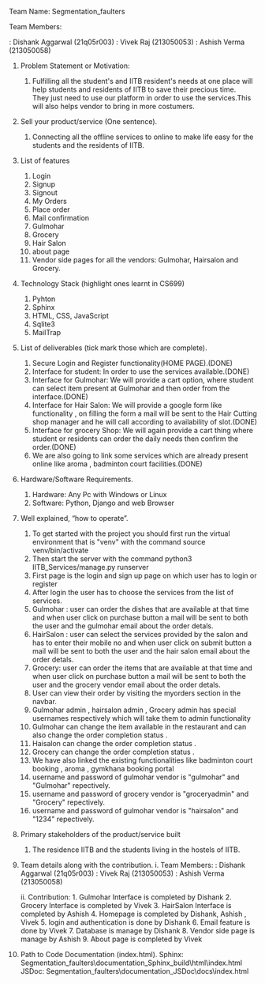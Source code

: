 Team Name: Segmentation_faulters

Team Members:

: Dishank Aggarwal (21q05r003)
: Vivek Raj (213050053)
: Ashish Verma (213050058)





1. Problem Statement or Motivation:
    1.  Fulfilling all the student's and IITB resident's needs at one place 
        will help students and residents of IITB to save their precious time.       
        They just need to use our platform in order to use the services.This
        will also helps vendor to bring in more costumers.

2. Sell your product/service (One sentence).
    1. Connecting all the offline services to online to make life easy for the students and the residents of IITB.

3. List of features
    1. Login
    2. Signup
    3. Signout
    4. My Orders
    5. Place order
    6. Mail confirmation
    7. Gulmohar
    8. Grocery
    9. Hair Salon
    10. about page
    11. Vendor side pages for all the vendors: Gulmohar, Hairsalon and Grocery.

4. Technology Stack (highlight ones learnt in CS699)
    1. Pyhton
    2. Sphinx
    3. HTML, CSS, JavaScript
    4. Sqlite3
    5. MailTrap

5. List of deliverables (tick mark those which are complete).
    1. Secure Login and Register functionality(HOME PAGE).(DONE)
    2. Interface for student: In order to use the services available.(DONE)
    3. Interface for Gulmohar: We will provide a cart option, where
        student can select item present at Gulmohar and then order from
        the interface.(DONE)
    4. Interface for Hair Salon: We will provide a google form like
        functionality , on filling the form a mail will be sent to the Hair
        Cutting shop manager and he will call according to availability of
        slot.(DONE)
    5. Interface for grocery Shop: We will again provide a cart thing
        where student or residents can order the daily needs then confirm
        the order.(DONE)
    6. We are also going to link some services which are already present
        online like aroma , badminton court facilities.(DONE)

6. Hardware/Software Requirements.
    1. Hardware:
        Any Pc with Windows or Linux
    2. Software:
        Python, Django and web Browser

7. Well explained, “how to operate”.

    1. To get started with the project you should first run the virtual environment that is "venv" with the command source venv/bin/activate
    2. Then start the server with the command python3 IITB_Services/manage.py runserver
    3. First page is the login and sign up page on which user has to login or register
    4. After login the user has to choose the services from the list of services.
    5. Gulmohar : user can order the dishes that are available at that time and when user click on purchase button a mail will be sent       to both the user and the gulmohar email about the order detals.
    6. HairSalon : user can select the services provided by the salon and has to enter their mobile no and when user click on submit button a mail will be sent to both the user and the hair salon  email about the order detals.
    7. Grocery: user can order the items that are available at that time and when user click on purchase button a mail will be sent to both the user and the grocery vendor email about the order detals.
    8. User can view their order by visiting the myorders section in the navbar.
    9. Gulmohar admin , hairsalon admin  , Grocery admin has special usernames respectively which will take them to admin functionality 
    10. Gulmohar can change the item available in the restaurant and can also change the order completion status .
    11. Haisalon can  change the order completion status .
    12. Grocery can change the order completion status .
    13. We have also linked the existing functionalities like badminton court booking , aroma , gymkhana booking portal
    14. username and password of gulmohar vendor is "gulmohar" and "Gulmohar" repectively.
    15. username and password of grocery vendor is "groceryadmin" and "Grocery" repectively.
    16. username and password of gulmohar vendor is "hairsalon" and "1234" repectively.

    

8. Primary stakeholders of the product/service built
    1. The residence IITB and the students living in the hostels of IITB.

9. Team details along with the contribution.
    i. Team Members:
        : Dishank Aggarwal (21q05r003)
        : Vivek Raj (213050053)
        : Ashish Verma (213050058)
    
    ii. Contribution:
        1. Gulmohar Interface is completed by Dishank
        2. Grocery Interface is completed by Vivek
        3. HairSalon Interface is completed by Ashish
        4. Homepage is completed by Dishank, Ashish , Vivek
        5. login and authentication is done by Dishank
        6. Email feature is done by Vivek
        7. Database is manage by Dishank
        8. Vendor side page is manage by Ashish
        9. About page is completed by Vivek


10. Path to Code Documentation (index.html).
    Sphinx:
        Segmentation_faulters\documentation_Sphinx\_build\html\index.html
    JSDoc:
        Segmentation_faulters\documentation_JSDoc\docs\index.html
